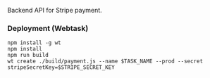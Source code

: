 
Backend API for Stripe payment.

### Deployment (Webtask)

```
npm install -g wt
npm install
npm run build
wt create ./build/payment.js --name $TASK_NAME --prod --secret stripeSecretKey=$STRIPE_SECRET_KEY
```

